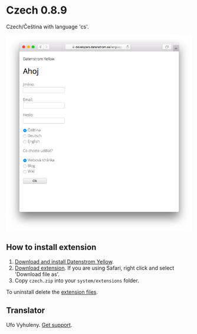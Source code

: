 Czech 0.8.9
===========
Czech/Čeština with language 'cs'.

<p align="center"><img src="czech-screenshot.png?raw=true" alt="Screenshot"></p>

## How to install extension

1. [Download and install Datenstrom Yellow](https://github.com/datenstrom/yellow/).
2. [Download extension](https://github.com/datenstrom/yellow-extensions/raw/master/zip/czech.zip). If you are using Safari, right click and select 'Download file as'.
3. Copy `czech.zip` into your `system/extensions` folder.

To uninstall delete the [extension files](extension.ini).

## Translator

Ufo Vyhuleny. [Get support](https://developers.datenstrom.se/help/support).
